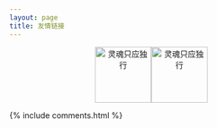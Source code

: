 ```yaml
---
layout: page
title: 友情链接
---
```


<center class="half">
    <a href="https://puppetsheep.cn/"><img src="https://puppetsheep.cn/images/icons/icon_192.png" width="100" height="100" alt="灵魂只应独行" /></a><a href="https://puppetsheep.cn/"><img src="https://puppetsheep.cn/images/icons/icon_192.png" width="100" height="100" alt="灵魂只应独行" /></a>
</center>

{% include comments.html %}
